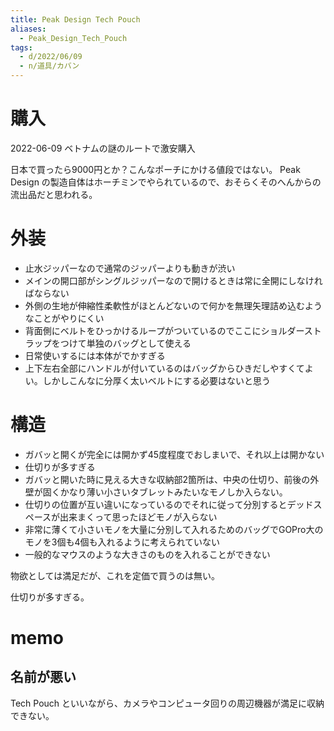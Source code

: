 ```yaml
---
title: Peak Design Tech Pouch
aliases:
  - Peak_Design_Tech_Pouch
tags:
  - d/2022/06/09
  - n/道具/カバン
---
```


購入
================================================================================
2022-06-09 ベトナムの謎のルートで激安購入

日本で買ったら9000円とか？こんなポーチにかける値段ではない。
Peak Design の製造自体はホーチミンでやられているので、おそらくそのへんからの流出品だと思われる。


外装
================================================================================
- 止水ジッパーなので通常のジッパーよりも動きが渋い
- メインの開口部がシングルジッパーなので開けるときは常に全開にしなければならない
- 外側の生地が伸縮性柔軟性がほとんどないので何かを無理矢理詰め込むようなことがやりにくい
- 背面側にベルトをひっかけるループがついているのでここにショルダーストラップをつけて単独のバッグとして使える
- 日常使いするには本体がでかすぎる
- 上下左右全部にハンドルが付いているのはバッグからひきだしやすくてよい。しかしこんなに分厚く太いベルトにする必要はないと思う


構造
================================================================================
- ガバッと開くが完全には開かず45度程度でおしまいで、それ以上は開かない
- 仕切りが多すぎる
- ガバッと開いた時に見える大きな収納部2箇所は、中央の仕切り、前後の外壁が固くかなり薄い小さいタブレットみたいなモノしか入らない。
- 仕切りの位置が互い違いになっているのでそれに従って分別するとデッドスペースが出来まくって思ったほどモノが入らない
- 非常に薄くて小さいモノを大量に分別して入れるためのバッグでGOPro大のモノを3個も4個も入れるように考えられていない
- 一般的なマウスのような大きさのものを入れることができない

物欲としては満足だが、これを定価で買うのは無い。

仕切りが多すぎる。


memo
================================================================================
名前が悪い
--------------------------------------------------------------------------------
Tech Pouch といいながら、カメラやコンピュータ回りの周辺機器が満足に収納できない。
